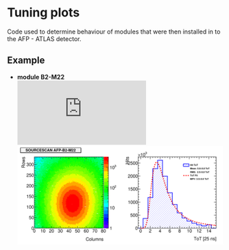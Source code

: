 # Tuning plots
Code used to determine behaviour of modules that were then installed in to the AFP - ATLAS detector.
## Example
- **module B2-M22**  
  ![B2-M22](https://github.com/sgodec/tuning_plots/blob/main/SummaryPlots-AFP-B2-M22.pdf)
  ![](https://github.com/sgodec/tuning_plots/blob/main/canvas.png)

